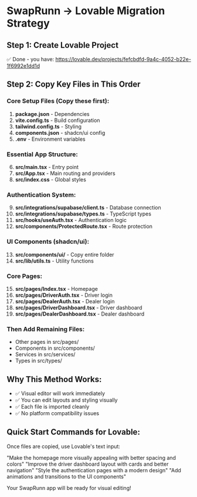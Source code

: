 # SwapRunn → Lovable Migration Strategy

## Step 1: Create Lovable Project

✅ Done - you have: https://lovable.dev/projects/fefcbdfd-9a4c-4052-b22e-1f6992e1dd1d

## Step 2: Copy Key Files in This Order

### Core Setup Files (Copy these first):

1. **package.json** - Dependencies
2. **vite.config.ts** - Build configuration
3. **tailwind.config.ts** - Styling
4. **components.json** - shadcn/ui config
5. **.env** - Environment variables

### Essential App Structure:

6. **src/main.tsx** - Entry point
7. **src/App.tsx** - Main routing and providers
8. **src/index.css** - Global styles

### Authentication System:

9. **src/integrations/supabase/client.ts** - Database connection
10. **src/integrations/supabase/types.ts** - TypeScript types
11. **src/hooks/useAuth.tsx** - Authentication logic
12. **src/components/ProtectedRoute.tsx** - Route protection

### UI Components (shadcn/ui):

13. **src/components/ui/** - Copy entire folder
14. **src/lib/utils.ts** - Utility functions

### Core Pages:

15. **src/pages/Index.tsx** - Homepage
16. **src/pages/DriverAuth.tsx** - Driver login
17. **src/pages/DealerAuth.tsx** - Dealer login
18. **src/pages/DriverDashboard.tsx** - Driver dashboard
19. **src/pages/DealerDashboard.tsx** - Dealer dashboard

### Then Add Remaining Files:

- Other pages in src/pages/
- Components in src/components/
- Services in src/services/
- Types in src/types/

## Why This Method Works:

- ✅ Visual editor will work immediately
- ✅ You can edit layouts and styling visually
- ✅ Each file is imported cleanly
- ✅ No platform compatibility issues

## Quick Start Commands for Lovable:

Once files are copied, use Lovable's text input:

"Make the homepage more visually appealing with better spacing and colors"
"Improve the driver dashboard layout with cards and better navigation"
"Style the authentication pages with a modern design"
"Add animations and transitions to the UI components"

Your SwapRunn app will be ready for visual editing!
